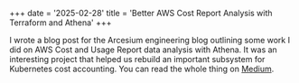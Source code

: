 +++
date = '2025-02-28'
title = 'Better AWS Cost Report Analysis with Terraform and Athena'
+++

I wrote a blog post for the Arcesium engineering blog outlining some work I did on AWS Cost and Usage Report data analysis with Athena. It was an interesting project that helped us rebuild an important subsystem for Kubernetes cost accounting. You can read the whole thing on [Medium](https://medium.com/arcesium-engineering-blog/better-aws-cost-report-analysis-with-terraform-and-athena-an-infrastructure-as-code-approach-5f9a874c6254).